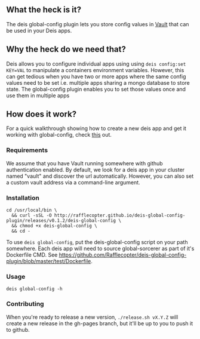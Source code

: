 ## What the heck is it?

The deis global-config plugin lets you store config values in [Vault](https://www.vaultproject.io/) that can be used in your Deis apps.

## Why the heck do we need that?

Deis allows you to configure individual apps using using `deis config:set KEY=VAL` to manipulate a containers environment variables. However, this can get tedious when you have two or more apps where the same config values need to be set i.e. multiple apps sharing a mongo database to store state. The global-config plugin enables you to set those values once and use them in multiple apps

## How does it work?

For a quick walkthrough showing how to create a new deis app and get it working with global-config, check [this](https://youtu.be/pgl29eAZHWs) out.

### Requirements

We assume that you have Vault running somewhere with github authentication enabled. By default, we look for a deis app in your cluster named "vault" and discover the url automatically. However, you can also set a custom vault address via a command-line argument.

### Installation

```shell
cd /usr/local/bin \
  && curl -sSL -O http://rafflecopter.github.io/deis-global-config-plugin/releases/v0.1.2/deis-global-config \
  && chmod +x deis-global-config \
  && cd -
```

To use `deis global-config`, put the deis-global-config script on your path somewhere. Each deis app will need to source global-sorcerer as part of it's Dockerfile CMD. See https://github.com/Rafflecopter/deis-global-config-plugin/blob/master/test/Dockerfile.

### Usage
`deis global-config -h`

### Contributing

When you're ready to release a new version, `./release.sh vX.Y.Z` will create a new release in the gh-pages branch, but it'll be up to you to push it to github.
